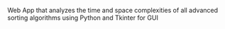 Web App that analyzes the time and space complexities of all advanced sorting algorithms using Python and Tkinter for GUI

